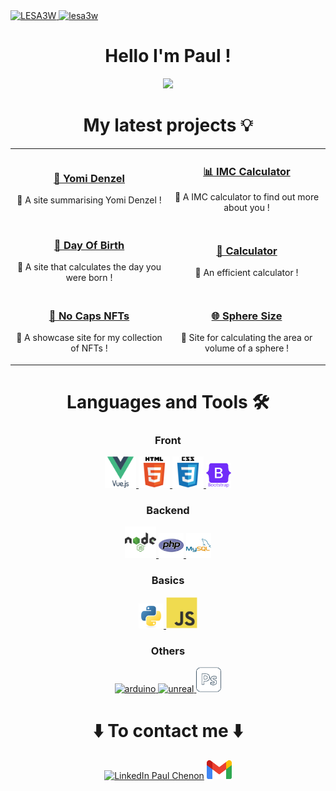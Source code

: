 <div align="left" style="display: flex; align-items: center; gap: 10px;">
  <a href="https://github.com/LESA3W" target="blank"> <img src="https://img.shields.io/github/followers/LESA3W?style=social" alt="LESA3W" />
  <img src="https://komarev.com/ghpvc/?username=lesa3w&label=Profile%20views&color=0e75b6&style=flat" alt="lesa3w" />
  </a>
</div>

<h1 align="center">Hello I'm Paul !</h1>



<!-- Intro -->
<p style="margin: 15px;" align="center">
    <img src="https://readme-typing-svg.herokuapp.com?duration=3000&color=00ccff&center=true&vCenter=true&lines=Developer+FullStack;I'm+currently+learning+Vue.js👀">
</p>


<!-- Projects -->
<h1 align="center">My latest projects 💡</h1>
<div align="center">
  <table style="border-collapse: collapse; border: none;">

<tr>
      <td width="50%" style="border: none;">
        <h3 align="center">
          <a href="https://lesa3w.github.io/Yomi_Denzel/" target="_blank" rel="noreferrer"> 🚀 Yomi Denzel</a>
        </h3>
        <p align="center">📝 A site summarising Yomi Denzel !</p>
      </td>
      <td width="50%" style="border: none;">
        <h3 align="center">
          <a href="https://github.com/LESA3W/IMC_Calculator" target="_blank" rel="noreferrer">📊 IMC Calculator</a>
        </h3>
        <p align="center">📝 A IMC calculator to find out more about you !</p>
      </td>
</tr>


<tr>
      <td width="50%" style="border: none;">
        <h3 align="center">
          <a href="https://github.com/LESA3W/Day_of_birth" target="_blank" rel="noreferrer">📅 Day Of Birth</a>
        </h3>
        <p align="center">📝 A site that calculates the day you were born !</p>
      </td>
      <td width="50%" style="border: none;">
        <h3 align="center">
          <a href="https://github.com/LESA3W/Calculator" target="_blank" rel="noreferrer">🧮 Calculator</a>
        </h3>
        <p align="center">📝 An efficient calculator !</p>
      </td>
</tr>


<tr>
      <td width="50%" style="border: none;">
        <h3 align="center">
          <a href="https://lesa3w.github.io/No_Caps/" target="_blank" rel="noreferrer">🧢 No Caps NFTs</a>
        </h3>
        <p align="center">📝 A showcase site for my collection of NFTs !</p>
      </td>
      <td width="50%" style="border: none;">
        <h3 align="center">
          <a href="https://github.com/LESA3W/Sphere_Size" target="_blank" rel="noreferrer">🌐 Sphere Size</a>
        </h3>
        <p align="center">📝 Site for calculating the area or volume of a sphere !</p>
      </td>
    </tr>
  </table>
</div>





<h1 align="center"></h1>
<!-- Technos -->
<h1 align="center">Languages and Tools 🛠</h1>

<h3 align="center">Front</h3>
<p align="center">
    <a href="https://vuejs.org/" target="_blank"> <img src="https://raw.githubusercontent.com/devicons/devicon/master/icons/vuejs/vuejs-original-wordmark.svg" alt="vuejs" width="50" height="50"/> </a>
    <a href="https://www.w3.org/html/" target="_blank"> <img src="https://raw.githubusercontent.com/devicons/devicon/master/icons/html5/html5-original-wordmark.svg" alt="html5" width="50" height="50"/> </a>
    <a href="https://www.w3schools.com/css/" target="_blank"> <img src="https://raw.githubusercontent.com/devicons/devicon/master/icons/css3/css3-original-wordmark.svg" alt="css3" width="50" height="50"/> </a>
    <a href="https://getbootstrap.com" target="_blank" rel="noreferrer"> <img src="https://raw.githubusercontent.com/devicons/devicon/master/icons/bootstrap/bootstrap-plain-wordmark.svg" alt="bootstrap" width="40" height="40"/> </a>
</p>




<h3 align="center">Backend</h3>
<p align="center">
    <a href="https://nodejs.org" target="_blank"> <img src="https://raw.githubusercontent.com/devicons/devicon/master/icons/nodejs/nodejs-original-wordmark.svg" alt="nodejs" width="50" height="50"/> </a>
    <a href="https://www.php.net" target="_blank" rel="noreferrer"> <img src="https://raw.githubusercontent.com/devicons/devicon/master/icons/php/php-original.svg" alt="php" width="40" height="40"/> </a>
    <a href="https://www.phpmyadmin.net/" target="_blank" rel="noreferrer"> <img src="https://raw.githubusercontent.com/devicons/devicon/master/icons/mysql/mysql-original-wordmark.svg" alt="mysql" width="40" height="40"/> </a>
</p>




<h3 align="center">Basics</h3>
<p align="center">
    <a href="https://www.python.org" target="_blank" rel="noreferrer"> <img src="https://raw.githubusercontent.com/devicons/devicon/master/icons/python/python-original.svg" alt="python" width="40" height="40"/> </a>
    <a href="https://developer.mozilla.org/en-US/docs/Web/JavaScript" target="_blank"> <img src="https://raw.githubusercontent.com/devicons/devicon/master/icons/javascript/javascript-original.svg" alt="javascript" width="50" height="50"/>
	</a>
</p>




<h3 align="center">Others</h3>
<p align="center">
	<a href="https://www.arduino.cc/" target="_blank" rel="noreferrer"> <img src="https://cdn.worldvectorlogo.com/logos/arduino-1.svg" alt="arduino" width="40" height="40"/> </a>
	<a href="https://unrealengine.com/" target="_blank" rel="noreferrer"> <img src="https://raw.githubusercontent.com/kenangundogan/fontisto/036b7eca71aab1bef8e6a0518f7329f13ed62f6b/icons/svg/brand/unreal-engine.svg" alt="unreal" width="40" height="40"/> </a>
	<a href="https://www.photoshop.com/en" target="_blank" rel="noreferrer"> <img src="https://raw.githubusercontent.com/devicons/devicon/master/icons/photoshop/photoshop-line.svg" alt="photoshop" width="40" height="40"/> </a>
</p>





<h1 align="center"></h1>
<!-- Contact -->
<h1 align="center">⬇️ To contact me ⬇️</h1>

<p align="center">
  <a href="https://www.linkedin.com/in/paul-chenon" target="blank"><img src="https://raw.githubusercontent.com/rahuldkjain/github-profile-readme-generator/master/src/images/icons/Social/linked-in-alt.svg" alt="LinkedIn Paul Chenon" height="30" width="40" /></a>
  <a href="mailto:paulchenon@gmail.com" target="blank"> <img src="https://github.com/LESA3W/visioroombot/blob/main/g_mail.png" alt="paulchenon@gmail.com" height="30" width="40"/> </a>
</p>
